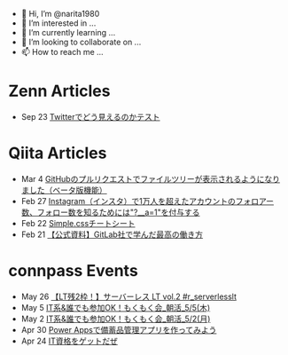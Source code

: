 - 👋 Hi, I’m @narita1980
- 👀 I’m interested in ...
- 🌱 I’m currently learning ...
- 💞️ I’m looking to collaborate on ...
- 📫 How to reach me ...

# Zenn Articles

<!-- profile updater begin: zenn -->
- Sep 23 [Twitterでどう見えるのかテスト](https://zenn.dev/narita1980/articles/cbb21f8d7f785752d6ac)
<!-- profile updater end: zenn -->

# Qiita Articles

<!-- profile updater begin: qiita -->
- Mar 4 [GitHubのプルリクエストでファイルツリーが表示されるようになりました（ベータ版機能）](https://qiita.com/narita1980/items/bee2c5232342a51e0415)
- Feb 27 [Instagram（インスタ）で1万人を超えたアカウントのフォロアー数、フォロー数を知るためには"?__a=1"を付与する](https://qiita.com/narita1980/items/630b7014fa893461b991)
- Feb 22 [Simple.cssチートシート](https://qiita.com/narita1980/items/fd2ccf0e91944aab9fd5)
- Feb 21 [【公式資料】GitLab社で学んだ最高の働き方](https://qiita.com/narita1980/items/d7d142c2bb6312cb9ad6)
<!-- profile updater end: qiita -->

# connpass Events

<!-- profile updater begin: connpass -->
- May 26 [【LT残2枠！】サーバーレス LT vol.2 #r_serverlesslt](https://rakus.connpass.com/event/244702/)
- May 5 [IT系&誰でも参加OK！もくもく会_朝活_5/5(木)](https://morimori.connpass.com/event/246205/)
- May 2 [IT系&誰でも参加OK！もくもく会_朝活_5/2(月)](https://morimori.connpass.com/event/246203/)
- Apr 30 [Power Appsで備蓄品管理アプリを作ってみよう](https://youpowerplatform.connpass.com/event/244988/)
- Apr 24 [IT資格をゲットだぜ](https://elv.connpass.com/event/244256/)
<!-- profile updater end: connpass -->

<!---
narita1980/narita1980 is a ✨ special ✨ repository because its `README.md` (this file) appears on your GitHub profile.
You can click the Preview link to take a look at your changes.
--->

